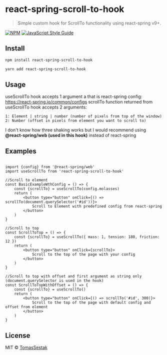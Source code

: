 # react-spring-scroll-to-hook

> Simple custom hook for ScrollTo functionality using react-spring v9+.

[![NPM](https://img.shields.io/npm/v/react-spring-scroll-to-hook.svg)](https://www.npmjs.com/package/react-spring-scroll-to-hook) [![JavaScript Style Guide](https://img.shields.io/badge/code_style-standard-brightgreen.svg)](https://standardjs.com)

## Install

```bash
npm install react-spring-scroll-to-hook
```

```bash
yarn add react-spring-scroll-to-hook
```

## Usage

useScrollTo hook accepts 1 argument a that is react-spring config: https://react-spring.io/common/configs
scrollTo function returned from useScrollTo hook accepts 2 arguments:

    1: Element | string | number (number of pixels from top of the window)
    2: Number (offset in pixels from element you want to scroll to)

I don't know how three shaking works but I would recommend using <b>@react-spring/web (used in this hook)</b> instead of react-spring

## Examples

```tsx

import {config} from '@react-spring/web'
import useScrollTo from 'react-spring-scroll-to-hook'

//Scroll to element
const BasicExampleWthConfig = () => {
    const {scrollTo} = useScrollTo(config.molasses)
    return (
        <button type="button" onClick={() => scrollTo(document.querySelector('#id'))}>
            Scroll to Element with predefined config from react-spring
        </button>
    )
}

//Scroll to top
const ScrollToTop = () => {
    const {scrollTo} = useScrollTo({ mass: 1, tension: 180, friction: 12 })
    return (
        <button type="button" onClick={scrollTo}>
            Scroll to the top of the page with your config
        </button>
    )
}

//Scroll to top with offset and first argument as string only (document.querySelector is used in the hook)
const ScrollToTopWithOffset = () => {
    const {scrollTo} = useScrollTo()
    return (
        <button type="button" onClick={() => scrollTo('#id', 300)}>
            Scroll to the top of the page with default config and offset from element
        </button>
    )
}

```

## License

MIT © [TomasSestak](https://github.com/TomasSestak)
